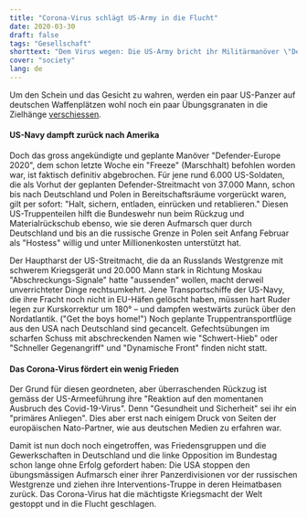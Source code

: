 ```yaml
---
title: "Corona-Virus schlägt US-Army in die Flucht"
date: 2020-03-30
draft: false
tags: "Gesellschaft"
shorttext: "Dem Virus wegen: Die US-Army bricht ihr Militärmanöver \"Defender 2020\" vor Russlands Westgrenze ab – und bläst zum Rückzug."
cover: "society"
lang: de
---
```


Um den Schein und das Gesicht zu wahren, werden ein paar US-Panzer auf deutschen Waffenplätzen wohl noch ein paar Übungsgranaten in die Zielhänge [verschiessen](https://www.eur.army.mil/Newsroom/Releases-Advisories/Press-Releases-Article-View/Article/2113178/exercise-defender-europe-20-update/ "Exercise Defender-Europe 20 UPDATE").

#### US-Navy dampft zurück nach Amerika

Doch das gross angekündigte und geplante Manöver "Defender-Europe 2020", dem schon letzte Woche ein "Freeze" (Marschhalt) befohlen worden war, ist faktisch definitiv abgebrochen. Für jene rund 6.000 US-Soldaten, die als Vorhut der geplanten Defender-Streitmacht von 37.000 Mann, schon bis nach Deutschland und Polen in Bereitschaftsräume vorgerückt waren, gilt per sofort: "Halt, sichern, entladen, einrücken und retablieren." Diesen US-Truppenteilen hilft die Bundeswehr nun beim Rückzug und Materialrückschub ebenso, wie sie deren Aufmarsch quer durch Deutschland und bis an die russische Grenze in Polen seit Anfang Februar als "Hostess" willig und unter Millionenkosten unterstützt hat.

Der Hauptharst der US-Streitmacht, die da an Russlands Westgrenze mit schwerem Kriegsgerät und 20.000 Mann stark in Richtung Moskau "Abschreckungs-Signale" hatte "aussenden" wollen, macht derweil unverrichteter Dinge rechtsumkehrt. Jene Transportschiffe der US-Navy, die ihre Fracht noch nicht in EU-Häfen gelöscht haben, müssen hart Ruder legen zur Kurskorrektur um 180° – und dampfen westwärts zurück über den Nordatlantik. ("Get the boys home!") Noch geplante Truppentransportflüge aus den USA nach Deutschland sind gecancelt. Gefechtsübungen im scharfen Schuss mit abschreckenden Namen wie "Schwert-Hieb" oder "Schneller Gegenangriff" und "Dynamische Front" finden nicht statt.

#### Das Corona-Virus fördert ein wenig Frieden

Der Grund für diesen geordneten, aber überraschenden Rückzug ist gemäss der US-Armeeführung ihre "Reaktion auf den momentanen Ausbruch des Covid-19-Virus". Denn "Gesundheit und Sicherheit" sei ihr ein "primäres Anliegen". Dies aber erst nach einigem Druck von Seiten der europäischen Nato-Partner, wie aus deutschen Medien zu erfahren war.

Damit ist nun doch noch eingetroffen, was Friedensgruppen und die Gewerkschaften in Deutschland und die linke Opposition im Bundestag schon lange ohne Erfolg gefordert haben: Die USA stoppen den übungsmässigen Aufmarsch einer ihrer Panzerdivisionen vor der russischen Westgrenze und ziehen ihre Interventions-Truppe in deren Heimatbasen zurück. Das Corona-Virus hat die mächtigste Kriegsmacht der Welt gestoppt und in die Flucht geschlagen.
